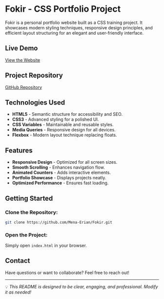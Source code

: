 # Fokir - CSS Portfolio Project

Fokir is a personal portfolio website built as a CSS training project. It showcases modern styling techniques, responsive design principles, and efficient layout structuring for an elegant and user-friendly interface.

## Live Demo

[View the Website](https://mena-erian.github.io/Fokir/)

## Project Repository

[GitHub Repository](https://github.com/Mena-Erian/Fokir)

## Technologies Used

-   **HTML5** - Semantic structure for accessibility and SEO.
-   **CSS3** - Advanced styling for a polished UI.
-   **CSS Variables** - Maintainable and reusable styles.
-   **Media Queries** - Responsive design for all devices.
-   **Flexbox** - Modern layout technique replacing floats.

## Features

-   **Responsive Design** - Optimized for all screen sizes.
-   **Smooth Scrolling** - Enhances navigation flow.
-   **Animated Counters** - Adds interactive elements.
-   **Portfolio Showcase** - Displays projects neatly.
-   **Optimized Performance** - Ensures fast loading.

## Getting Started

### Clone the Repository:

```bash
git clone https://github.com/Mena-Erian/Fokir.git
```

### Open the Project:

Simply open `index.html` in your browser.

## Contact

Have questions or want to collaborate? Feel free to reach out!

---

💡 _This README is designed to be clear, engaging, and professional. Modify it as needed!_
